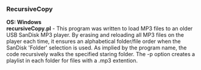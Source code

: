 ### RecursiveCopy
**OS: Windows**<br/>
**recursiveCopy.pl** - This program was written to load MP3 files to an older USB SanDisk MP3 player. By 
erasing and reloading all MP3 files on the player each time, it ensures an alphabetical folder/file order 
when the SanDisk 'Folder' selection is used. As implied by the program name, the code recursively walks the 
specified staring folder. The -p option creates a playlist in each folder for files with a .mp3 extention.
